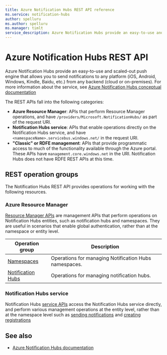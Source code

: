 ```yaml
---
title: Azure Notification Hubs REST API reference
ms.service: notification-hubs
author: spelluru
ms.author: spelluru
ms.manager: timlt
service_description: Azure Notification Hubs provide an easy-to-use and scaled-out push engine that allows you to send notifications to any platform (iOS, Android, Windows, Kindle, Baidu, etc.) from any backend (cloud or on-premises). 
---
```


# Azure Notification Hubs REST API

Azure Notification Hubs provide an easy-to-use and scaled-out push engine that allows you to send notifications to any platform (iOS, Android, Windows, Kindle, Baidu, etc.) from any backend (cloud or on-premises). For more information about the service, see [Azure Notification Hubs conceptual documentation](https://docs.microsoft.com/azure/notification-hubs/)

The REST APIs fall into the following categories:

- **Azure Resource Manager**: APIs that perform Resource Manager operations, and have `/providers/Microsoft.NotificationHubs/` as part of the request URI. 
- **Notification Hubs service**: APIs that enable operations directly on the Notification Hubs service, and have `<namespaceName>.servicebus.windows.net/` in the request URI. 
- **"Classic" or RDFE management**: APIs that provide programmatic access to much of the functionality available through the Azure portal. These APIs have `management.core.windows.net` in the URI. Notification Hubs does not have RDFE REST APIs at this time.

## REST operation groups

The Notification Hubs REST API provides operations for working with the following resources.

### Azure Resource Manager

[Resource Manager APIs](/rest/api/notificationhubs/namespaces/checkavailability) are management APIs that perform operations on Notification Hubs entities, such as notification hubs and namespaces. They are useful in scenarios that enable global authentication, rather than at the namespace or entity level.

| Operation group               | Description                                                                             |
|-------------------------------|-----------------------------------------------------------------------------------------|
| [Namespaces](xref:management.azure.com.notificationhubs.namespaces)  | Operations for managing Notification Hubs namespaces. |
| [Notification Hubs](xref:management.azure.com.notificationhubs.notificationhubs)  | Operations for managing notification hubs. |


### Notification Hubs service
Notification Hubs [service APIs](/rest/api/notificationhubs/notification-hubs-rest) access the Notification Hubs service directly, and perform various management operations at the entity level, rather than at the namespace level such as [sending notifications](/rest/api/notificationhubs/direct-send) and [creating registrations](/rest/api/notificationhubs/create-registration)

## See also

- [Azure Notification Hubs documentation](https://docs.microsoft.com/azure/notification-hubs)
